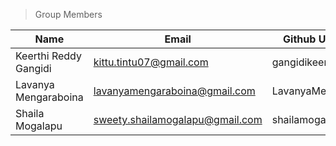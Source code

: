 >Group Members
>
| Name    | Email   | Github Username |
|----------|---------|-----------------|
|  Keerthi Reddy Gangidi  | kittu.tintu07@gmail.com | gangidikeerthireddy  |
|  Lavanya Mengaraboina  | lavanyamengaraboina@gmail.com | LavanyaMengaraboina  |
|  Shaila Mogalapu | sweety.shailamogalapu@gmail.com | shailamogalapu |

